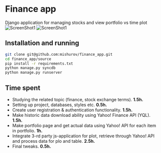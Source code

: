 Finance app
=====
Django application for managing stocks and view portfolio vs time plot
![ScreenShot1](https://dl.dropboxusercontent.com/u/20988720/CG/finance/plot.png)
![ScreenShot1](https://dl.dropboxusercontent.com/u/20988720/CG/finance/portfolio.png)

## Installation and running
```bash
git clone git@github.com:mishurov/finance_app.git
cd finance_app/source
pip install -r requirements.txt
python manage.py syncdb
python manage.py runserver
```
## Time spent
* Studying the related topic (finance, stock exchange terms). **1.5h.**
* Setting up project, databases, styles etc. **0.5h.**
* Create user registration & authentication functionality. **1.5h.**
* Make historic data download ability using Yahoo! Finance API (YQL). **1.5h.**
* Make portfolio page and get actual data using Yahoo! API for each item in portfolio. **1h.**
* Integrate 3-rd party js-application for plot, retrieve through Yahoo! API and process data for plo and table. **2.5h.**
* Final tweaks. **0.5h.**
